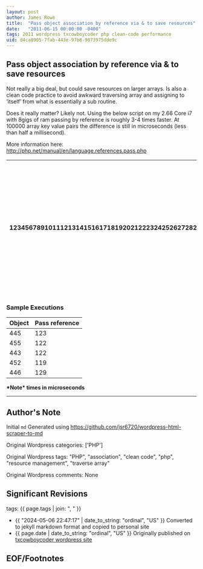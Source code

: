 ```yaml
---
layout: post
author: James Rowe
title:  "Pass object association by reference via & to save resources"
date:   "2011-06-15 00:00:00 -0400"
tags: 2011 wordpress txcowboycoder php clean-code performance
uid: d4ca8905-7fab-443e-97b8-9873975dde9c
---
```



## Pass object association by reference via & to save resources


Not really a big deal, but could save resources on larger arrays. Is also a clean code practice to avoid awkward traversing array and assigning to ‘itself’ from what is essentially a sub routine.


Does it really matter? Likely not. Using the below script on my 2.66 Core i7 with 8gigs of ram passing by reference is roughly 3-4 times faster. At 100000 array key value pairs the difference is still in microseconds (less than half a millisecond).


More information here: <http://php.net/manual/en/language.references.pass.php>




| 123456789101112131415161718192021222324252627282930 | `<?php` `// want to loop over an array``$an_array` `=` `array``();` `// lets populate it with random values``for` `(``$i``=0;` `$i` `< 100000;` `$i``++) {` `$an_array``[``$i``] = md5(uniqid(uniqid(``""``,true),true));``}` `// start``var_dump(microtime(true));` `// now lets maniuplate the 'old' way``foreach` `(``$an_array` `as` `$key` `=>` `$value``) {``// this modifies the value at the index using the array and key``$an_array``[``$key``] =` `"ref original array and key"``;``}` `var_dump(microtime(true));` `// lets do it the 'new' way, notice we are passing &``foreach` `(``$an_array` `as` `$key` `=> &``$value``) {``// $value is a reference to the $an_array[$key]``$value` `=` `"changes source array"``;``}``// finish``var_dump(microtime(true));` `?>` |
| --- | --- |


### Sample Executions




| Object | Pass reference |
| --- | --- |
| 445 | 123 |
| 455 | 122 |
| 443 | 122 |
| 452 | 119 |
| 446 | 129 |


**\*Note\* times in microseconds**




---

## Author's Note

Initial `md` Generated using <https://github.com/jsr6720/wordpress-html-scraper-to-md>

Original Wordpress categories: ['PHP']

Original Wordpress tags: "PHP", "association", "clean code", "php", "resource management", "traverse array"

Original Wordpress comments: None

## Significant Revisions

tags: {{ page.tags | join: ", " }} <!-- todo move this somewhere -->

- {{ "2024-05-06 22:47:17" | date_to_string: "ordinal", "US" }} Converted to jekyll markdown format and copied to personal site
- {{ page.date | date_to_string: "ordinal", "US" }} Originally published on [txcowboycoder wordpress site](https://txcowboycoder.wordpress.com/2011/06/15/pass-object-association-by-reference-via-to-save-resources/)

## EOF/Footnotes

